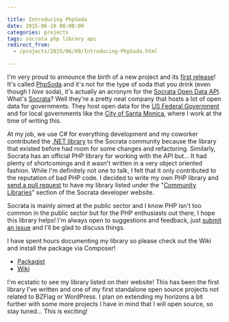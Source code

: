 ```yaml
---

title: Introducing PhpSoda
date: 2015-06-10 00:00:00
categories: projects
tags: socrata php library api
redirect_from:
  - /projects/2015/06/09/Introducing-PhpSoda.html

---
```


I'm very proud to announce the birth of a new project and its [first release](https://github.com/allejo/PhpSoda/releases/tag/v0.1.0)! It's called [PhpSoda](https://github.com/allejo/PhpSoda) and it's not for the type of soda that you drink (even though I *love* soda), it's actually an acronym for the [Socrata Open Data API](http://dev.socrata.com/). What's [Socrata](http://socrata.com/)? Well they're a pretty neat company that hosts a lot of open data for governments. They host open data for the [US Federal Government](http://www.socrata.com/industries/open-data-federal-governments/) and for local governments like the [City of Santa Monica](https://data.smgov.net/), where I work at the time of writing this.

At my job, we use C# for everything development and my coworker contributed the [.NET library](https://github.com/CityofSantaMonica/SODA.NET) to the Socrata community because the library that existed before had room for some changes and refactoring. Similarly, Socrata has an official PHP library for working with the API but... It had plenty of shortcomings and it wasn't written in a very object oriented fashion. While I'm definitely not one to talk, I felt that it only contributed to the reputation of bad PHP code. I decided to write my own PHP library and [send a pull request](https://github.com/socrata/dev.socrata.com/issues/234) to have my library listed under the "[Community Libraries](http://dev.socrata.com/libraries/)" section of the Socrata developer website.

Socrata is mainly aimed at the public sector and I know PHP isn't too common in the public sector but for the PHP enthusiasts out there, I hope this library helps! I'm always open to suggestions and feedback, just [submit an issue](https://github.com/allejo/PhpSoda/issues) and I'll be glad to discuss things.

I have spent hours documenting my library so please check out the Wiki and install the package via Composer!

- [Packagist](https://packagist.org/packages/allejo/php-soda)
- [Wiki](https://github.com/allejo/PhpSoda/wiki)

I'm ecstatic to see my library listed on their website! This has been the first library I've written and one of my first standalone open source projects not related to BZFlag or WordPress. I plan on extending my horizons a bit further with some more projects I have in mind that I will open source, so stay tuned... This is exciting!
